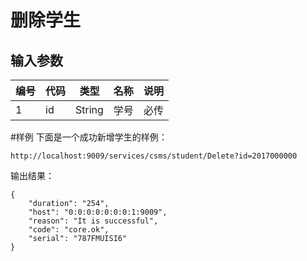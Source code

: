 # 删除学生

## 输入参数
| 编号 | 代码 | 类型 | 名称 | 说明 |
| ---- | ---- | ---- | ---- | ---- |
| 1 | id | String | 学号 | 必传 |

#样例
下面是一个成功新增学生的样例：
```url
http://localhost:9009/services/csms/student/Delete?id=2017000000
```

输出结果：
```
{
    "duration": "254",
    "host": "0:0:0:0:0:0:0:1:9009",
    "reason": "It is successful",
    "code": "core.ok",
    "serial": "787FMUISI6"
}
```
